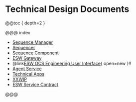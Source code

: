 # Technical Design Documents

@@toc { depth=2 }

@@@ index

- [Sequence Manager](sequence-manager-tech.md)
- [Sequencer](sequencer-tech.md)
- [Sequence Component](sequence-component-tech.md)
- [ESW Gateway](gateway-tech.md)
- @link[ESW OCS Engineering User Interface](https://tmtsoftware.github.io/esw-ocs-eng-ui/0.1.0-SNAPSHOT/){ open=new }!!
- [Agent Service](agent-service-tech.md)
- [Technical Apps](apps/apps-index.md)
- [XXWIP](esw-application-parts.md)
- [ESW Service Contract](contracts.md)

@@@